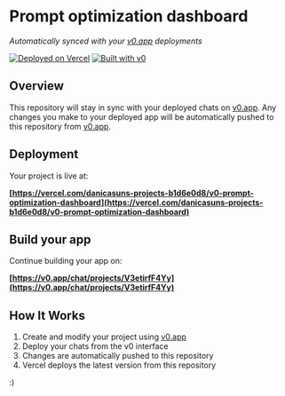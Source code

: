 # Prompt optimization dashboard

*Automatically synced with your [v0.app](https://v0.app) deployments*

[![Deployed on Vercel](https://img.shields.io/badge/Deployed%20on-Vercel-black?style=for-the-badge&logo=vercel)](https://vercel.com/danicasuns-projects-b1d6e0d8/v0-prompt-optimization-dashboard)
[![Built with v0](https://img.shields.io/badge/Built%20with-v0.app-black?style=for-the-badge)](https://v0.app/chat/projects/V3etirfF4Yy)

## Overview

This repository will stay in sync with your deployed chats on [v0.app](https://v0.app).
Any changes you make to your deployed app will be automatically pushed to this repository from [v0.app](https://v0.app).

## Deployment

Your project is live at:

**[https://vercel.com/danicasuns-projects-b1d6e0d8/v0-prompt-optimization-dashboard](https://vercel.com/danicasuns-projects-b1d6e0d8/v0-prompt-optimization-dashboard)**

## Build your app

Continue building your app on:

**[https://v0.app/chat/projects/V3etirfF4Yy](https://v0.app/chat/projects/V3etirfF4Yy)**

## How It Works

1. Create and modify your project using [v0.app](https://v0.app)
2. Deploy your chats from the v0 interface
3. Changes are automatically pushed to this repository
4. Vercel deploys the latest version from this repository




:)
